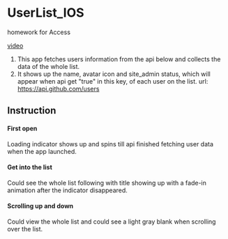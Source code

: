 # UserList_IOS
homework for Access

[video](https://github.com/worksB-collab/UserList_IOS/blob/master/%E8%9E%A2%E5%B9%95%E9%8C%84%E8%A3%BD%202020-03-05%20%E4%B8%8B%E5%8D%886.27.19.mov)

1. This app fetches users information from the api below and collects the data of the whole list.
2. It shows up the name, avatar icon and site_admin status, which will appear when api get "true" in this key, of each user on the list.
url: https://api.github.com/users

## Instruction

#### First open
Loading indicator shows up and spins till api finished fetching user data when the app launched.

#### Get into the list
Could see the whole list following with title showing up with a fade-in animation after the indicator disappeared.

#### Scrolling up and down
Could view the whole list and could see a light gray blank when scrolling over the list.
